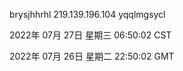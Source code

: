brysjhhrhl 219.139.196.104 yqqlmgsycl

2022年 07月 27日 星期三 06:50:02 CST

2022年 07月 26日 星期二 22:50:02 GMT
